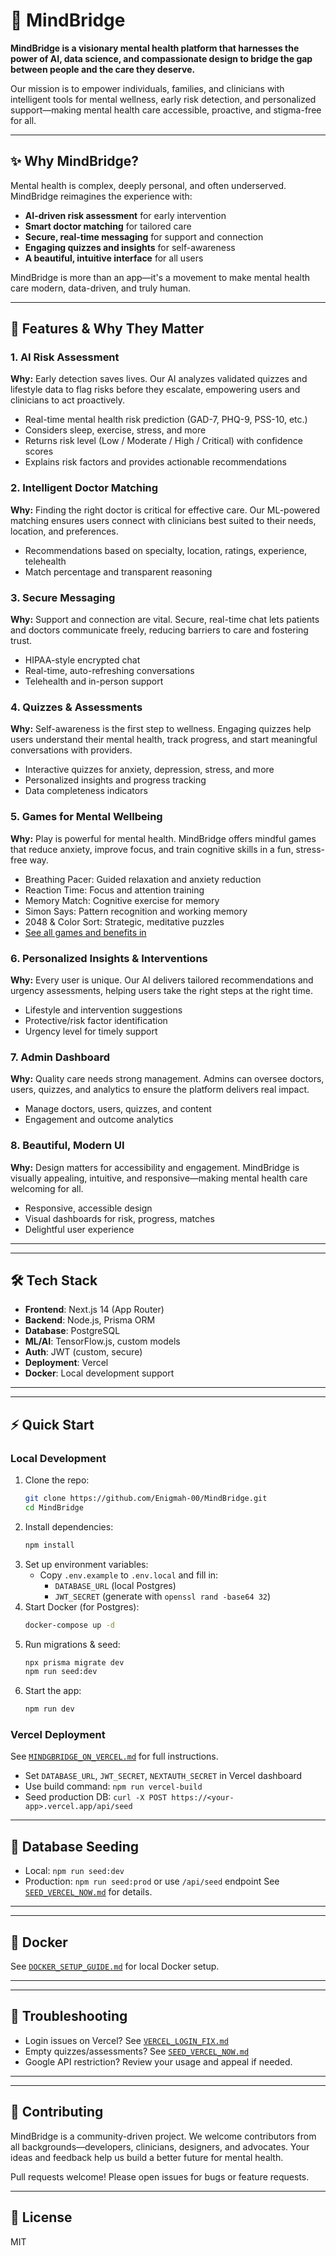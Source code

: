 
# 🧠 MindBridge

**MindBridge is a visionary mental health platform that harnesses the power of AI, data science, and compassionate design to bridge the gap between people and the care they deserve.**

Our mission is to empower individuals, families, and clinicians with intelligent tools for mental wellness, early risk detection, and personalized support—making mental health care accessible, proactive, and stigma-free for all.

---

## ✨ Why MindBridge?

Mental health is complex, deeply personal, and often underserved. MindBridge reimagines the experience with:
- **AI-driven risk assessment** for early intervention
- **Smart doctor matching** for tailored care
- **Secure, real-time messaging** for support and connection
- **Engaging quizzes and insights** for self-awareness
- **A beautiful, intuitive interface** for all users

MindBridge is more than an app—it's a movement to make mental health care modern, data-driven, and truly human.

---


## 🚀 Features & Why They Matter

### 1. AI Risk Assessment
**Why:** Early detection saves lives. Our AI analyzes validated quizzes and lifestyle data to flag risks before they escalate, empowering users and clinicians to act proactively.
- Real-time mental health risk prediction (GAD-7, PHQ-9, PSS-10, etc.)
- Considers sleep, exercise, stress, and more
- Returns risk level (Low / Moderate / High / Critical) with confidence scores
- Explains risk factors and provides actionable recommendations

### 2. Intelligent Doctor Matching
**Why:** Finding the right doctor is critical for effective care. Our ML-powered matching ensures users connect with clinicians best suited to their needs, location, and preferences.
- Recommendations based on specialty, location, ratings, experience, telehealth
- Match percentage and transparent reasoning

### 3. Secure Messaging
**Why:** Support and connection are vital. Secure, real-time chat lets patients and doctors communicate freely, reducing barriers to care and fostering trust.
- HIPAA-style encrypted chat
- Real-time, auto-refreshing conversations
- Telehealth and in-person support

### 4. Quizzes & Assessments
**Why:** Self-awareness is the first step to wellness. Engaging quizzes help users understand their mental health, track progress, and start meaningful conversations with providers.
- Interactive quizzes for anxiety, depression, stress, and more
- Personalized insights and progress tracking
- Data completeness indicators

### 5. Games for Mental Wellbeing
**Why:** Play is powerful for mental health. MindBridge offers mindful games that reduce anxiety, improve focus, and train cognitive skills in a fun, stress-free way.
- Breathing Pacer: Guided relaxation and anxiety reduction
- Reaction Time: Focus and attention training
- Memory Match: Cognitive exercise for memory
- Simon Says: Pattern recognition and working memory
- 2048 & Color Sort: Strategic, meditative puzzles
- [See all games and benefits in](./GAMES_README.md)

### 6. Personalized Insights & Interventions
**Why:** Every user is unique. Our AI delivers tailored recommendations and urgency assessments, helping users take the right steps at the right time.
- Lifestyle and intervention suggestions
- Protective/risk factor identification
- Urgency level for timely support

### 7. Admin Dashboard
**Why:** Quality care needs strong management. Admins can oversee doctors, users, quizzes, and analytics to ensure the platform delivers real impact.
- Manage doctors, users, quizzes, and content
- Engagement and outcome analytics

### 8. Beautiful, Modern UI
**Why:** Design matters for accessibility and engagement. MindBridge is visually appealing, intuitive, and responsive—making mental health care welcoming for all.
- Responsive, accessible design
- Visual dashboards for risk, progress, matches
- Delightful user experience

---

---


## 🛠️ Tech Stack
- **Frontend**: Next.js 14 (App Router)
- **Backend**: Node.js, Prisma ORM
- **Database**: PostgreSQL
- **ML/AI**: TensorFlow.js, custom models
- **Auth**: JWT (custom, secure)
- **Deployment**: Vercel
- **Docker**: Local development support

---

---


## ⚡ Quick Start

### Local Development
1. Clone the repo:
   ```bash
   git clone https://github.com/Enigmah-00/MindBridge.git
   cd MindBridge
   ```
2. Install dependencies:
   ```bash
   npm install
   ```
3. Set up environment variables:
   - Copy `.env.example` to `.env.local` and fill in:
     - `DATABASE_URL` (local Postgres)
     - `JWT_SECRET` (generate with `openssl rand -base64 32`)
4. Start Docker (for Postgres):
   ```bash
   docker-compose up -d
   ```
5. Run migrations & seed:
   ```bash
   npx prisma migrate dev
   npm run seed:dev
   ```
6. Start the app:
   ```bash
   npm run dev
   ```

### Vercel Deployment
See [`MINDGBRIDGE_ON_VERCEL.md`](./MINDGBRIDGE_ON_VERCEL.md) for full instructions.
- Set `DATABASE_URL`, `JWT_SECRET`, `NEXTAUTH_SECRET` in Vercel dashboard
- Use build command: `npm run vercel-build`
- Seed production DB: `curl -X POST https://<your-app>.vercel.app/api/seed`

---


## 🌱 Database Seeding
- Local: `npm run seed:dev`
- Production: `npm run seed:prod` or use `/api/seed` endpoint
See [`SEED_VERCEL_NOW.md`](./SEED_VERCEL_NOW.md) for details.

---

---


## 🐳 Docker
See [`DOCKER_SETUP_GUIDE.md`](./DOCKER_SETUP_GUIDE.md) for local Docker setup.

---

---


## 🔐 Troubleshooting
- Login issues on Vercel? See [`VERCEL_LOGIN_FIX.md`](./VERCEL_LOGIN_FIX.md)
- Empty quizzes/assessments? See [`SEED_VERCEL_NOW.md`](./SEED_VERCEL_NOW.md)
- Google API restriction? Review your usage and appeal if needed.

---

---


## 🤝 Contributing
MindBridge is a community-driven project. We welcome contributors from all backgrounds—developers, clinicians, designers, and advocates. Your ideas and feedback help us build a better future for mental health.

Pull requests welcome! Please open issues for bugs or feature requests.

---


## 📄 License
MIT

